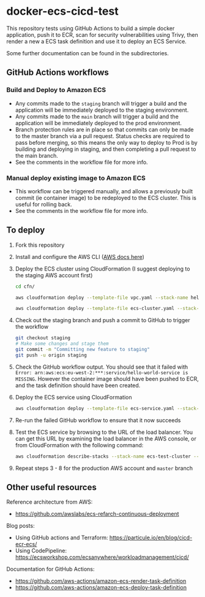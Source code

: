 # docker-ecs-cicd-test

This repository tests using GitHub Actions to build a simple docker application, push it to ECR, scan for security vulnerabilities using Trivy, then render a new a ECS task definition and use it to deploy an ECS Service.

Some further documentation can be found in the subdirectories.

## GitHub Actions workflows

### Build and Deploy to Amazon ECS

- Any commits made to the `staging` branch will trigger a build and the application will be immediately deployed to the staging environment.
- Any commits made to the `main` branch will trigger a build and the application will be immediately deployed to the prod environment.
- Branch protection rules are in place so that commits can only be made to the master branch via a pull request. Status checks are required to pass before merging, so this means the only way to deploy to Prod is by building and deploying in staging, and then completing a pull request to the main branch.
- See the comments in the workflow file for more info.

### Manual deploy existing image to Amazon ECS

- This workflow can be triggered manually, and allows a previously built commit (ie container image) to be redeployed to the ECS cluster. This is useful for rolling back.
- See the comments in the workflow file for more info.

## To deploy

1. Fork this repository
2. Install and configure the AWS CLI ([AWS docs here](https://docs.aws.amazon.com/cli/latest/userguide/getting-started-prereqs.html))
3. Deploy the ECS cluster using CloudFormation (I suggest deploying to the staging AWS account first)

    ```bash
    cd cfn/

    aws cloudformation deploy --template-file vpc.yaml --stack-name hello-world-vpc --parameter-overrides file://parameters.json

    aws cloudformation deploy --template-file ecs-cluster.yaml --stack-name hello-world-ecs-cluster --parameter-overrides file://parameters.json --capabilities CAPABILITY_NAMED_IAM
    ```

4. Check out the staging branch and push a commit to GitHub to trigger the workflow

    ```bash
    git checkout staging
    # Make some changes and stage them
    git commit -m "Committing new feature to staging"
    git push -u origin staging
    ```

5. Check the GitHub workflow output. You should see that it failed with `Error: arn:aws:ecs:eu-west-2:***:service/hello-world-service is MISSING`.  However the container image should have been pushed to ECR, and the task definition should have been created.
6. Deploy the ECS service using CloudFormation

    ```bash
    aws cloudformation deploy --template-file ecs-service.yaml --stack-name hello-world-ecs-service --parameter-overrides file://parameters.json
    ```

7. Re-run the failed GitHub workflow to ensure that it now succeeds
8. Test the ECS service by browsing to the URL of the load balancer. You can get this URL by examining the load balancer in the AWS console, or from CloudFormation with the following command:

    ```bash
    aws cloudformation describe-stacks --stack-name ecs-test-cluster --query "Stacks[0].Outputs[?OutputKey=='ServiceUrl'].OutputValue" --output text
    ```

9. Repeat steps 3 - 8 for the production AWS account and `master` branch

## Other useful resources

Reference architecture from AWS:

- https://github.com/awslabs/ecs-refarch-continuous-deployment

Blog posts:

- Using GitHub actions and Terraform: https://particule.io/en/blog/cicd-ecr-ecs/
- Using CodePipeline: https://ecsworkshop.com/ecsanywhere/workloadmanagement/cicd/

Documentation for GitHub Actions:

- https://github.com/aws-actions/amazon-ecs-render-task-definition
- https://github.com/aws-actions/amazon-ecs-deploy-task-definition
